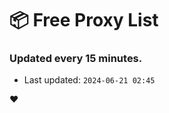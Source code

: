 # :package: Free Proxy List
### Updated every 15 minutes.

- Last updated: `2024-06-21 02:45`

:heart:
